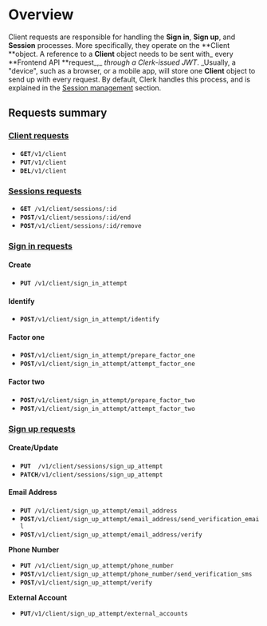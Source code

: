 # Overview

Client requests are responsible for handling the **Sign in**, **Sign up**, and **Session** processes.  More specifically, they operate on the **Client **object.  A reference to a **Client** object needs to be sent with_ every **Frontend API **request_,_ _through a Clerk-issued JWT_.  _Usually, a "device", such as a browser, or a mobile app, will store one **Client** object to send up with every request. By default, Clerk handles this process, and is explained in the [Session management](../../../main-concepts/session-management.md) section.&#x20;

## Requests summary

### [Client requests](../../backend-api-reference/clients.md)

* **`GET`**`/v1/client`
* **`PUT`**`/v1/client`
* **`DEL`**`/v1/client`

### [Sessions requests](sessions.md)

* **`GET `**`/v1/client/sessions/:id`
* **`POST`**`/v1/client/sessions/:id/end`
* **`POST`**`/v1/client/sessions/:id/remove`

### [Sign in requests](sign-ins.md)

#### **Create**

* **`PUT `**`/v1/client/sign_in_attempt`

#### Identify

* **`POST`**`/v1/client/sign_in_attempt/identify`

#### Factor one

* **`POST`**`/v1/client/sign_in_attempt/prepare_factor_one`
* **`POST`**`/v1/client/sign_in_attempt/attempt_factor_one`

#### Factor two

* **`POST`**`/v1/client/sign_in_attempt/prepare_factor_two`
* **`POST`**`/v1/client/sign_in_attempt/attempt_factor_two`

### [Sign up requests](sign-ups.md)

#### **Create/Update**

* **`PUT  `**`/v1/client/sessions/sign_up_attempt`
* **`PATCH`**`/v1/client/sessions/sign_up_attempt`

#### **Email Address**

* **`PUT `**`/v1/client/sign_up_attempt/email_address`
* **`POST`**`/v1/client/sign_up_attempt/email_address/send_verification_email`
* **`POST`**`/v1/client/sign_up_attempt/email_address/verify`

**Phone Number**

* **`PUT `**`/v1/client/sign_up_attempt/phone_number`
* **`POST`**`/v1/client/sign_up_attempt/phone_number/send_verification_sms`
* **`POST`**`/v1/client/sign_up_attempt/verify`

**External Account**

* **`PUT`**`/v1/client/sign_up_attempt/external_accounts`
